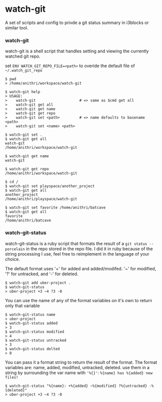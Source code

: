 # watch-git
A set of scripts and config to privde a git status summary in i3blocks or similar tool.

### watch-git
watch-git is a shell script that handles setting and viewing the currently watched git repo.

set ```ENV WATCH_GIT_REPO_FILE=<path>``` to overide the default file of ```~/.watch_git_repo```

```shell
$ pwd
> /home/anithri/workspace/watch-git

$ watch-git help
> USAGE:
>    watch-git                    # => same as $cmd get all
>    watch-git get all
>    watch-git get name
>    watch-git get repo
>    watch-git set <path>         # => name defaults to basename <path>
>    watch-git set <name> <path>

$ watch-git set .
$ watch-git get all
watch-git
/home/anithri/workspace/watch-git

$ watch-git get name
watch-git

$ watch-git get repo
/home/anithri/workspace/watch-git

$ cd /
$ watch-git set playspace/another_project
$ watch-git get all
another_project
/home/anithri/playspace/watch-git

$ watch-git set favorite /home/anithri/batcave
$ watch-git get all
favorite
/home/anithri/batcave
```

### watch-git-status
watch-git-status is a ruby script that formats the result of a ```git status --porcelain``` in the repo stored
in the repo file.  I did it in ruby because of the string processing I use, feel free to reimplement in the language of your choice.

The default format uses '+' for added and added/modifed. '~' for modified, '?' for untracked, and '-' for deleted.

```
$ watch-git add uber-project .
$ watch-git-status
> uber-project +3 ~4 ?3 -0
```

You can use the name of any of the format variables on it's own to return only that variable

```
$ watch-git-status name
> uber-project
$ watch-git-status added
> 3
$ watch-git-status modified
> 4
$ watch-git-status untracked
> 3
$ watch-git-status delted
> 0
```

You can pass it a format string to return the result of the format.  The format variables are: name, added, modified, untracked, deleted.  use them in a string by surrounding the var name with ```'%{}'```: ```%{name} has %{added} new files!```

```
$ watch-git-status "%{name}: +%{added} ~%{modified} ?%{untracked} -%{deleted}"
> uber-project +3 ~4 ?3 -0
```

